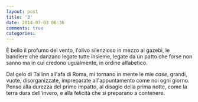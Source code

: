 ```yaml
---
layout: post
title: '3'
date: 2014-07-03 06:36
comments: true
categories: 
---
```

È bello il profumo del vento, l'olivo silenzioso in mezzo ai gazebi, le bandiere che danzano legate tutte insieme, legate da un patto che forse non sanno ma in cui credono ugualmente, in ordine alfabetico.

Dal gelo di Tallinn all'afa di Roma, mi tornano in mente le mie *case*, grandi, vuote, disorganizzate, impreparate all'appuntamento come noi ogni giorno. Penso alla durezza del primo impatto, al disagio della prima notte, come la terra dura dell'invero, e alla felicità che si preparano a contenere.